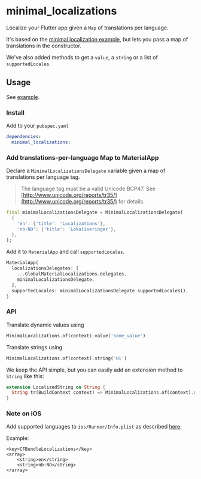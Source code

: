 # minimal_localizations

Localize your Flutter app given a `Map` of translations per language.

It's based on the [minimal localization example](https://github.com/flutter/website/tree/main/examples/internationalization/minimal), but lets you pass a map of translations in the constructor.

We've also added methods to get a `value`, a `string` or a list of `supportedLocales`.

## Usage

See [example](example).

### Install

Add to your `pubspec.yaml`

```yaml
dependencies:
  minimal_localizations:
```

### Add translations-per-language Map to MaterialApp

Declare a `MinimalLocalizationsDelegate` variable given a map of translations
per language tag.

> The language tag must be a valid Unicode BCP47. See [http://www.unicode.org/reports/tr35/](http://www.unicode.org/reports/tr35/) for details.

```Dart
final minimalLocalizationsDelegate = MinimalLocalizationsDelegate(
  {
    'en': {'title': 'Localizations'},
    'nb-NO': {'title': 'Lokaliseringer'},
  },
);
```

Add it to `MaterialApp` and call `supportedLocales`.

```Dart
MaterialApp(
  localizationsDelegates: [
    ...GlobalMaterialLocalizations.delegates,
    minimalLocalizationsDelegate,
  ],
  supportedLocales: minimalLocalizationsDelegate.supportedLocales(),
}
```

### API

Translate dynamic values using

```Dart
MinimalLocalizations.of(context).value('some_value')
```

Translate strings using

```Dart
MinimalLocalizations.of(context).string('Hi')
```

We keep the API simple, but you can easily add an extension method to `String`
like this:

```Dart
extension LocalizedString on String {
  String tr(BuildContext context) => MinimalLocalizations.of(context).string(this);
}
```

### Note on **iOS**

Add supported languages to `ios/Runner/Info.plist` as described
[here](https://flutter.dev/docs/development/accessibility-and-localization/internationalization#specifying-supportedlocales).

Example:

```
<key>CFBundleLocalizations</key>
<array>
	<string>en</string>
	<string>nb-NO</string>
</array>
```